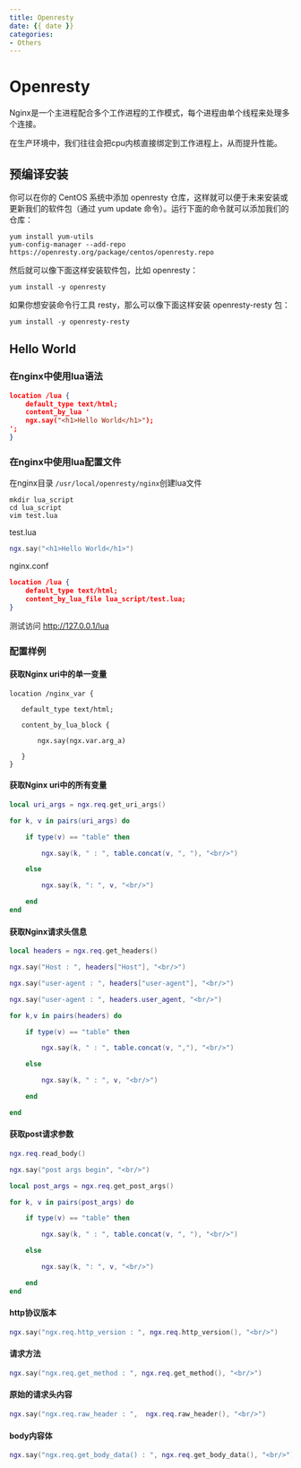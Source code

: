 ```yaml
---
title: Openresty
date: {{ date }}
categories:
- Others
---
```


# Openresty

Nginx是一个主进程配合多个工作进程的工作模式，每个进程由单个线程来处理多个连接。

在生产环境中，我们往往会把cpu内核直接绑定到工作进程上，从而提升性能。

## 预编译安装

你可以在你的 CentOS 系统中添加 openresty 仓库，这样就可以便于未来安装或更新我们的软件包（通过 yum update 命令）。运行下面的命令就可以添加我们的仓库：

```shell
yum install yum-utils
yum-config-manager --add-repo https://openresty.org/package/centos/openresty.repo
```

然后就可以像下面这样安装软件包，比如 openresty：

```shell
yum install -y openresty
```

如果你想安装命令行工具 resty，那么可以像下面这样安装 openresty-resty 包：

```shell
yum install -y openresty-resty
```

## Hello World

### 在nginx中使用lua语法

```json
location /lua {
    default_type text/html;
    content_by_lua '
    ngx.say("<h1>Hello World</h1>");
';
}
```

### 在nginx中使用lua配置文件

在nginx目录 `/usr/local/openresty/nginx`创建lua文件

```shell
mkdir lua_script
cd lua_script
vim test.lua
```

test.lua

```lua
ngx.say("<h1>Hello World</h1>")
```

nginx.conf

```json
location /lua {
    default_type text/html;
    content_by_lua_file lua_script/test.lua;
}
```

测试访问 http://127.0.0.1/lua

### 配置样例

#### 获取Nginx uri中的单一变量

 ```nginx
location /nginx_var {

    default_type text/html;

    content_by_lua_block {

        ngx.say(ngx.var.arg_a)

    }
}
 ```

#### 获取Nginx uri中的所有变量

```lua
local uri_args = ngx.req.get_uri_args()  

for k, v in pairs(uri_args) do  

    if type(v) == "table" then  

        ngx.say(k, " : ", table.concat(v, ", "), "<br/>")  

    else  

        ngx.say(k, ": ", v, "<br/>")  

    end  
end
```

#### 获取Nginx请求头信息

```lua
local headers = ngx.req.get_headers()                         

ngx.say("Host : ", headers["Host"], "<br/>")  

ngx.say("user-agent : ", headers["user-agent"], "<br/>")  

ngx.say("user-agent : ", headers.user_agent, "<br/>")

for k,v in pairs(headers) do  

    if type(v) == "table" then  

        ngx.say(k, " : ", table.concat(v, ","), "<br/>")  

    else  

        ngx.say(k, " : ", v, "<br/>")  

    end  

end  
```

#### 获取post请求参数

```lua
ngx.req.read_body()  

ngx.say("post args begin", "<br/>")  

local post_args = ngx.req.get_post_args()  

for k, v in pairs(post_args) do  

    if type(v) == "table" then  

        ngx.say(k, " : ", table.concat(v, ", "), "<br/>")  

    else  

        ngx.say(k, ": ", v, "<br/>")  

    end  
end
```

#### http协议版本

```lua
ngx.say("ngx.req.http_version : ", ngx.req.http_version(), "<br/>")
```

#### 请求方法

```lua
ngx.say("ngx.req.get_method : ", ngx.req.get_method(), "<br/>")  
```

#### 原始的请求头内容  

```lua
ngx.say("ngx.req.raw_header : ",  ngx.req.raw_header(), "<br/>")  
```

#### body内容体  

```lua
ngx.say("ngx.req.get_body_data() : ", ngx.req.get_body_data(), "<br/>")
```

